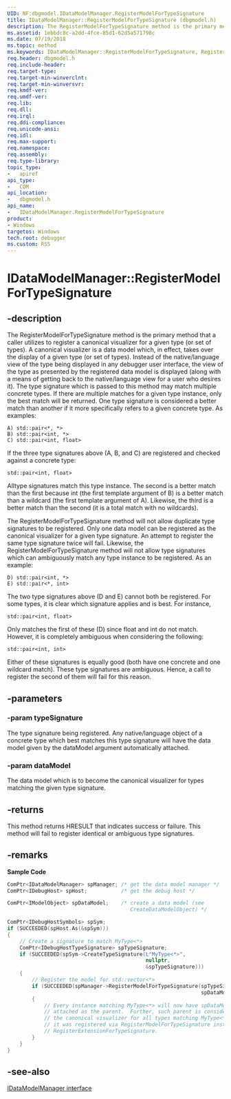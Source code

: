 ```yaml
---
UID: NF:dbgmodel.IDataModelManager.RegisterModelForTypeSignature
title: IDataModelManager::RegisterModelForTypeSignature (dbgmodel.h)
description: The RegisterModelForTypeSignature method is the primary method that a caller utilizes to register a canonical visualizer for a given type (or set of types). 
ms.assetid: 1ebbdc8c-a2dd-4fce-85d1-62d5a571798c
ms.date: 07/19/2018
ms.topic: method
ms.keywords: IDataModelManager::RegisterModelForTypeSignature, RegisterModelForTypeSignature, IDataModelManager.RegisterModelForTypeSignature, IDataModelManager::RegisterModelForTypeSignature, IDataModelManager.RegisterModelForTypeSignature
req.header: dbgmodel.h
req.include-header:
req.target-type:
req.target-min-winverclnt:
req.target-min-winversvr:
req.kmdf-ver:
req.umdf-ver:
req.lib:
req.dll:
req.irql: 
req.ddi-compliance:
req.unicode-ansi:
req.idl:
req.max-support:
req.namespace:
req.assembly:
req.type-library: 
topic_type: 
-	apiref
api_type: 
-	COM
api_location: 
-	dbgmodel.h
api_name: 
-	IDataModelManager.RegisterModelForTypeSignature
product:
- Windows
targetos: Windows
tech.root: debugger
ms.custom: RS5
---
```


# IDataModelManager::RegisterModelForTypeSignature


## -description

The RegisterModelForTypeSignature method is the primary method that a caller utilizes to register a canonical visualizer for a given type (or set of types). A canonical visualizer is a data model which, in effect, takes over the display of a given type (or set of types). Instead of the native/language view of the type being displayed in any debugger user interface, the view of the type as presented by the registered data model is displayed (along with a means of getting back to the native/language view for a user who desires it). 
The type signature which is passed to this method may match multiple concrete types. If there are multiple matches for a given type instance, only the best match will be returned. One type signature is considered a better match than another if it more specifically refers to a given concrete type. As examples: 


    A) std::pair<*, *>
    B) std::pair<int, *>
    C) std::pair<int, float>


If the three type signatures above (A, B, and C) are registered and checked against a concrete type: 

    std::pair<int, float>

Alltype signatures match this type instance. The second is a better match than the first because int (the first template argument of B) is a better match than a wildcard (the first template argument of A). Likewise, the third is a better match than the second (it is a total match with no wildcards). 

The RegisterModelForTypeSignature method will not allow duplicate type signatures to be registered. Only one data model can be registered as the canonical visualizer for a given type signature. An attempt to register the same type signature twice will fail. Likewise, the RegisterModelForTypeSignature method will not allow type signatures which can ambiguously match any type instance to be registered. As an example:

    D) std::pair<int, *>
    E) std::pair<*, int>

The two type signatures above (D and E) cannot both be registered. For some types, it is clear which signature applies and is best. For instance, 

    std::pair<int, float>

Only matches the first of these (D) since float and int do not match. However, it is completely ambiguous when considering the following: 

    std::pair<int, int>

Either of these signatures is equally good (both have one concrete and one wildcard match). These type signatures are ambiguous. Hence, a call to register the second of them will fail for this reason. 


## -parameters

### -param typeSignature
The type signature being registered. Any native/language object of a concrete type which best matches this type signature will have the data model given by the dataModel argument automatically attached.


### -param dataModel
The data model which is to become the canonical visualizer for types matching the given type signature.


## -returns
This method returns HRESULT that indicates success or failure. This method will fail to register identical or ambiguous type signatures.


## -remarks

**Sample Code**

```cpp
ComPtr<IDataModelManager> spManager; /* get the data model manager */
ComPtr<IDebugHost> spHost;           /* get the debug host */

ComPtr<IModelObject> spDataModel;    /* create a data model (see 
                                        CreateDataModelObject) */

ComPtr<IDebugHostSymbols> spSym;
if (SUCCEEDED(spHost.As(&spSym)))
{
    // Create a signature to match MyType<*>
    ComPtr<IDebugHostTypeSignature> spTypeSignature;
    if (SUCCEEDED(spSym->CreateTypeSignature(L"MyType<*>", 
                                             nullptr, 
                                             &spTypeSignature)))
    {
        // Register the model for std::vector<*>
        if (SUCCEEDED(spManager->RegisterModelForTypeSignature(spTypeSignature.Get(),
                                                               spDataModel.Get()))
        {
            // Every instance matching MyType<*> will now have spDataModel 
            // attached as the parent.  Further, such parent is considered 
            // the canonical visualizer for all types matching MyType<*> since 
            // it was registered via RegisterModelForTypeSignature instead of
            // RegisterExtensionForTypeSignature.
        }
    }
}
```

## -see-also

[IDataModelManager interface](nn-dbgmodel-idatamodelmanager.md)
